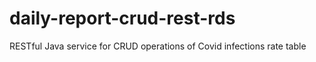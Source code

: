 # daily-report-crud-rest-rds
RESTful Java service for CRUD operations of Covid infections rate table
